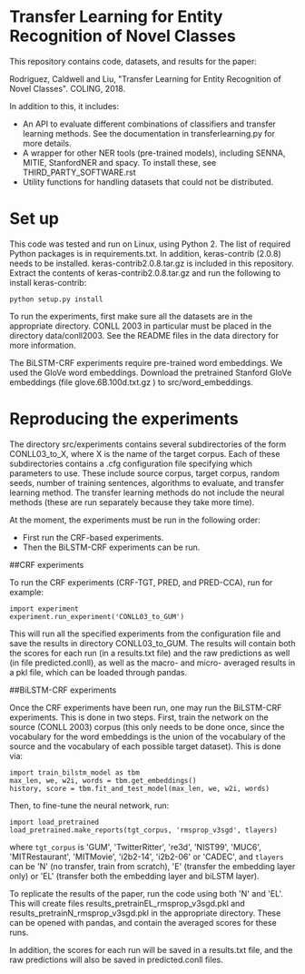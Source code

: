 Transfer Learning for Entity Recognition of Novel Classes
=========================================================

This repository contains code, datasets, and results for the paper:

Rodriguez, Caldwell and Liu, "Transfer Learning for Entity Recognition of
Novel Classes". COLING, 2018.

In addition to this, it includes:

- An API to evaluate different combinations of classifiers and transfer
  learning methods. See the documentation in transferlearning.py for more
  details.
- A wrapper for other NER tools (pre-trained models), including SENNA, MITIE,
  StanfordNER and spacy. To install these, see THIRD_PARTY_SOFTWARE.rst
- Utility functions for handling datasets that could not be distributed.

# Set up

This code was tested and run on Linux, using Python 2. The list of required
Python packages is in requirements.txt. In addition, keras-contrib
(2.0.8) needs to be installed. keras-contrib2.0.8.tar.gz is included
in this repository. Extract the contents of keras-contrib2.0.8.tar.gz and
run the following to install keras-contrib:

`python setup.py install`

To run the experiments, first make sure all the datasets are in the appropriate
directory. CONLL 2003 in particular must be placed in the directory
data/conll2003.  See the README files in the data directory for more
information.

The BiLSTM-CRF experiments require pre-trained word embeddings. We used the
GloVe word embeddings. Download the pretrained Stanford GloVe embeddings
(file glove.6B.100d.txt.gz ) to src/word_embeddings.

# Reproducing the experiments

The directory src/experiments contains several subdirectories of the form
CONLL03_to_X, where X is the name of the target corpus. Each of these
subdirectories contains a .cfg configuration file specifying which parameters
to use. These include source corpus, target corpus, random seeds,
number of training sentences, algorithms to evaluate, and transfer learning
method. The transfer learning methods do not include the neural methods
(these are run separately because they take more time).

At the moment, the experiments must be run in the following order:

- First run the CRF-based experiments.
- Then the BiLSTM-CRF experiments can be run.

##CRF experiments

To run the CRF experiments (CRF-TGT, PRED, and PRED-CCA), run for example:

```
import experiment
experiment.run_experiment('CONLL03_to_GUM')
```

This will run all the specified experiments from the configuration file and
save the results in directory CONLL03_to_GUM. The results will contain both
the scores for each run (in a results.txt file) and the raw predictions as
well (in file predicted.conll), as well as the macro- and micro- averaged
results in a pkl file, which can be loaded through pandas.

##BiLSTM-CRF experiments

Once the CRF experiments have been run, one may run the BiLSTM-CRF experiments.
This is done in two steps. First, train the network on the source (CONLL 2003)
corpus (this only needs to be done once, since the vocabulary for the word
embeddings is the union of the vocabulary of the source and the vocabulary
of each possible target dataset). This is done via:

```
import train_bilstm_model as tbm
max_len, we, w2i, words = tbm.get_embeddings()
history, score = tbm.fit_and_test_model(max_len, we, w2i, words)
```

Then, to fine-tune the neural network, run:

```
import load_pretrained
load_pretrained.make_reports(tgt_corpus, 'rmsprop_v3sgd', tlayers)
```

where `tgt_corpus` is 'GUM', 'TwitterRitter', 're3d', 'NIST99', 'MUC6',
'MITRestaurant', 'MITMovie', 'i2b2-14', 'i2b2-06' or 'CADEC', and
`tlayers` can be 'N' (no transfer, train from scratch), 'E' (transfer the
embedding layer only) or 'EL' (transfer both the embedding layer and
biLSTM layer).

To replicate the results of the paper, run the code using both 'N' and 'EL'.
This will create files results_pretrainEL_rmsprop_v3sgd.pkl and
results_pretrainN_rmsprop_v3sgd.pkl in the appropriate directory. These can
be opened with pandas, and contain the averaged scores for these runs.

In addition, the scores for each run will be saved in a results.txt file,
and the raw predictions will also be saved in predicted.conll files.

